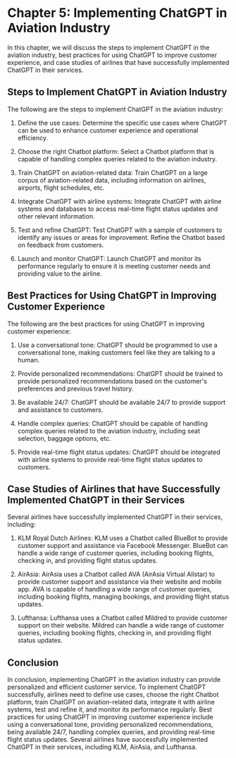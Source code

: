 Chapter 5: Implementing ChatGPT in Aviation Industry
====================================================

In this chapter, we will discuss the steps to implement ChatGPT in the aviation industry, best practices for using ChatGPT to improve customer experience, and case studies of airlines that have successfully implemented ChatGPT in their services.

Steps to Implement ChatGPT in Aviation Industry
-----------------------------------------------

The following are the steps to implement ChatGPT in the aviation industry:

1. Define the use cases: Determine the specific use cases where ChatGPT can be used to enhance customer experience and operational efficiency.

2. Choose the right Chatbot platform: Select a Chatbot platform that is capable of handling complex queries related to the aviation industry.

3. Train ChatGPT on aviation-related data: Train ChatGPT on a large corpus of aviation-related data, including information on airlines, airports, flight schedules, etc.

4. Integrate ChatGPT with airline systems: Integrate ChatGPT with airline systems and databases to access real-time flight status updates and other relevant information.

5. Test and refine ChatGPT: Test ChatGPT with a sample of customers to identify any issues or areas for improvement. Refine the Chatbot based on feedback from customers.

6. Launch and monitor ChatGPT: Launch ChatGPT and monitor its performance regularly to ensure it is meeting customer needs and providing value to the airline.

Best Practices for Using ChatGPT in Improving Customer Experience
-----------------------------------------------------------------

The following are the best practices for using ChatGPT in improving customer experience:

1. Use a conversational tone: ChatGPT should be programmed to use a conversational tone, making customers feel like they are talking to a human.

2. Provide personalized recommendations: ChatGPT should be trained to provide personalized recommendations based on the customer's preferences and previous travel history.

3. Be available 24/7: ChatGPT should be available 24/7 to provide support and assistance to customers.

4. Handle complex queries: ChatGPT should be capable of handling complex queries related to the aviation industry, including seat selection, baggage options, etc.

5. Provide real-time flight status updates: ChatGPT should be integrated with airline systems to provide real-time flight status updates to customers.

Case Studies of Airlines that have Successfully Implemented ChatGPT in their Services
-------------------------------------------------------------------------------------

Several airlines have successfully implemented ChatGPT in their services, including:

1. KLM Royal Dutch Airlines: KLM uses a Chatbot called BlueBot to provide customer support and assistance via Facebook Messenger. BlueBot can handle a wide range of customer queries, including booking flights, checking in, and providing flight status updates.

2. AirAsia: AirAsia uses a Chatbot called AVA (AirAsia Virtual Allstar) to provide customer support and assistance via their website and mobile app. AVA is capable of handling a wide range of customer queries, including booking flights, managing bookings, and providing flight status updates.

3. Lufthansa: Lufthansa uses a Chatbot called Mildred to provide customer support on their website. Mildred can handle a wide range of customer queries, including booking flights, checking in, and providing flight status updates.

Conclusion
----------

In conclusion, implementing ChatGPT in the aviation industry can provide personalized and efficient customer service. To implement ChatGPT successfully, airlines need to define use cases, choose the right Chatbot platform, train ChatGPT on aviation-related data, integrate it with airline systems, test and refine it, and monitor its performance regularly. Best practices for using ChatGPT in improving customer experience include using a conversational tone, providing personalized recommendations, being available 24/7, handling complex queries, and providing real-time flight status updates. Several airlines have successfully implemented ChatGPT in their services, including KLM, AirAsia, and Lufthansa.

